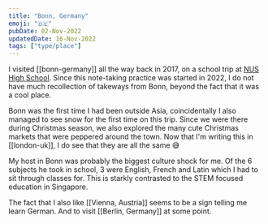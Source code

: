```yaml
---
title: "Bonn, Germany"
emoji: "🇩🇪"
pubDate: 02-Nov-2022
updatedDate: 16-Nov-2022
tags: ["type/place"]
---
```


I visited [[bonn-germany]] all the way back in 2017, on a school trip at [NUS High School](https://www.nushigh.edu.sg/). Since this note-taking practice was started in 2022, I do not have much recollection of takeways from Bonn, beyond the fact that it was a cool place.

Bonn was the first time I had been outside Asia, coincidentally I also managed to see snow for the first time on this trip. Since we were there during Christmas season, we also explored the many cute Christmas markets that were peppered around the town. Now that I'm writing this in [[london-uk]], I do see that they are all the same 😅

My host in Bonn was probably the biggest culture shock for me. Of the 6 subjects he took in school, 3 were English, French and Latin which I had to sit through classes for. This is starkly contrasted to the STEM focused education in Singapore.

The fact that I also like [[Vienna, Austria]] seems to be a sign telling me learn German. And to visit [[Berlin, Germany]] at some point.
